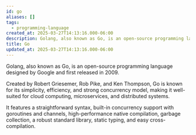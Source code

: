 ```yaml
---
id: go
aliases: []
tags:
  - programming-language
created_at: 2025-03-27T14:13:16.000-06:00
description: Golang, also known as Go, is an open-source programming language designed by Google and first released in 2009.
title: Go
updated_at: 2025-03-27T14:13:16.000-06:00
---
```


Golang, also known as Go, is an open-source programming language designed by Google and first released in 2009.

Created by Robert Griesemer, Rob Pike, and Ken Thompson, Go is known for its simplicity, efficiency, and strong concurrency model, making it well-suited for cloud computing, microservices, and distributed systems.

It features a straightforward syntax, built-in concurrency support with goroutines and channels, high-performance native compilation, garbage collection, a robust standard library, static typing, and easy cross-compilation.
